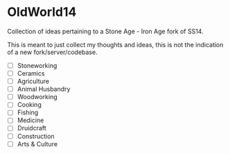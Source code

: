 # OldWorld14
Collection of ideas pertaining to a Stone Age - Iron Age fork of SS14.
  
This is meant to just collect my thoughts and ideas, this is not the indication of a new fork/server/codebase.

- [ ] Stoneworking
- [ ] Ceramics
- [ ] Agriculture
- [ ] Animal Husbandry
- [ ] Woodworking
- [ ] Cooking
- [ ] Fishing
- [ ] Medicine
- [ ] Druidcraft
- [ ] Construction
- [ ] Arts & Culture
